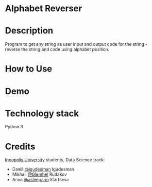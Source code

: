 # Alphabet Reverser

# Description
Program to get any string as user input and output code for the string - reverse the string and code using alphabet position.

# How to Use

# Demo

# Technology stack
Python 3

# Credits
[Innopolis University](https://innopolis.university/en/) students, Data Science track:
* Daniil [@igudesman](https://github.com/igudesman) Igudesman
* Mikhail [@Glemhel](https://github.com/Glemhel) Rudakov
* Anna [@asleepann](https://github.com/asleepann) Startseva
